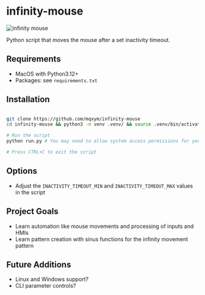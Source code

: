 # infinity-mouse

![infinity mouse](https://mqxym.de/assets/infinity_mouse.jpg)

Python script that moves the mouse after a set inactivity timeout.

## Requirements

- MacOS with Python3.12+
- Packages: see `requirements.txt`

## Installation

```bash

git clone https://github.com/mqxym/infinity-mouse
cd infinity-mouse && python3 -m venv .venv/ && source .venv/bin/activate && pip install -r requirements.txt

# Run the script
python run.py # You may need to allow system access permissions for your terminal app

# Press CTRL+C to exit the script
```

## Options

- Adjust the `INACTIVITY_TIMEOUT_MIN` and `INACTIVITY_TIMEOUT_MAX` values in the script

## Project Goals

- Learn automation like mouse movements and processing of inputs and HMIs
- Learn pattern creation with sinus functions for the infinity movement pattern

## Future Additions

- Linux and Windows support?
- CLI parameter controls?
